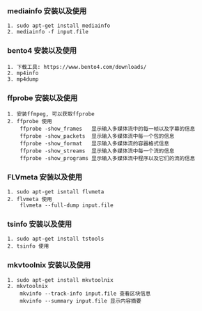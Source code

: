 ### mediainfo 安装以及使用
```
1. sudo apt-get install mediainfo
2. mediainfo -f input.file
```
### bento4 安装以及使用
```
1. 下载工具: https://www.bento4.com/downloads/
2. mp4info
3. mp4dump
```
### ffprobe 安装以及使用
```
1. 安装ffmpeg, 可以获取ffprobe
2. ffprobe 使用
	ffprobe -show_frames   显示输入多媒体流中的每一帧以及字幕的信息
	ffprobe -show_packets  显示输入多媒体流中每一个包的信息
	ffprobe -show_format   显示输入多媒体流的容器格式信息
	ffprobe -show_streams  显示输入多媒体流中每一个流的信息
	ffprobe -show_programs 显示输入多媒体流中程序以及它们的流的信息
```
### FLVmeta 安装以及使用
```
1. sudo apt-get isntall flvmeta
2. flvmeta 使用
	flvmeta --full-dump input.file
```
### tsinfo 安装以及使用
```
1. sudo apt-get install tstools
2. tsinfo 使用
```
### mkvtoolnix 安装以及使用
```
1. sudo apt-get install mkvtoolnix
2. mkvtoolnix
	mkvinfo --track-info input.file 查看区块信息
	mkvinfo --summary input.file 显示内容摘要
```
